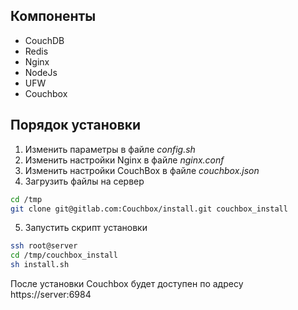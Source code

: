Компоненты
----------

 - CouchDB
 - Redis
 - Nginx
 - NodeJs
 - UFW
 - Couchbox

Порядок установки
-----------------

 1. Изменить параметры в файле *config.sh*
 2. Изменить настройки Nginx в файле *nginx.conf*
 3. Изменить настройки CouchBox в файле *couchbox.json*
 4. Загрузить файлы на сервер

``` bash
cd /tmp
git clone git@gitlab.com:Couchbox/install.git couchbox_install
```

 5. Запустить скрипт установки

``` bash
ssh root@server
cd /tmp/couchbox_install
sh install.sh
```

После установки Couchbox будет доступен по адресу https://server:6984
